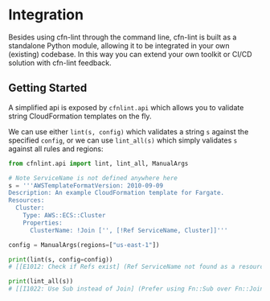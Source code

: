 # Integration
Besides using cfn-lint through the command line, cfn-lint is built as a standalone Python module, allowing it to be integrated in your own (existing) codebase. In this way you can extend your own toolkit or CI/CD solution with cfn-lint feedback.

## Getting Started
A simplified api is exposed by `cfnlint.api` which allows you to validate string CloudFormation templates on the fly.

We can use either `lint(s, config)` which validates a string `s` against the specified `config`, or we can use `lint_all(s)` which simply validates `s` against all rules and regions:

```python
from cfnlint.api import lint, lint_all, ManualArgs

# Note ServiceName is not defined anywhere here
s = '''AWSTemplateFormatVersion: 2010-09-09
Description: An example CloudFormation template for Fargate.
Resources:
  Cluster:
    Type: AWS::ECS::Cluster
    Properties:
      ClusterName: !Join ['', [!Ref ServiceName, Cluster]]'''

config = ManualArgs(regions=["us-east-1"])

print(lint(s, config=config))
# [[E1012: Check if Refs exist] (Ref ServiceName not found as a resource or parameter) matched 7]

print(lint_all(s))
# [[I1022: Use Sub instead of Join] (Prefer using Fn::Sub over Fn::Join with an empty delimiter) matched 7, [E1012: Check if Refs exist] (Ref ServiceName not found as a resource or parameter) matched 7]
```
